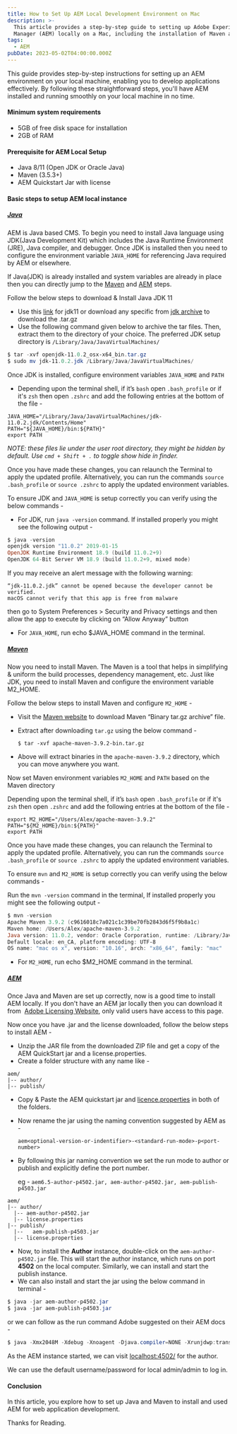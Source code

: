 ```yaml
---
title: How to Set Up AEM Local Development Environment on Mac
description: >-
  This article provides a step-by-step guide to setting up Adobe Experience
  Manager (AEM) locally on a Mac, including the installation of Maven and Java.
tags:
  - AEM
pubDate: 2023-05-02T04:00:00.000Z
---
```


This guide provides step-by-step instructions for setting up an AEM environment on your local machine, enabling you to develop applications effectively. By following these straightforward steps, you'll have AEM installed and running smoothly on your local machine in no time.

#### Minimum system requirements

* 5GB of free disk space for installation
* 2GB of RAM

#### Prerequisite for AEM Local Setup

* Java 8/11 (Open JDK or Oracle Java)
* Maven (3.5.3+)
* AEM Quickstart Jar with license

#### Basic steps to setup AEM local instance

##### [Java](#java)

AEM is Java based CMS. To begin you need to install Java language using JDK(Java Development Kit) which includes the Java Runtime Environment (JRE), Java compiler, and debugger. Once JDK is installed then you need to configure the environment variable `JAVA_HOME` for referencing Java required by AEM or elsewhere.

If Java(JDK) is already installed and system variables are already in place then you can directly jump to the [Maven](#maven) and [AEM](#AEM) steps.

Follow the below steps to download & Install Java JDK 11

* Use this [link](https://download.java.net/java/GA/jdk11/9/GPL/openjdk-11.0.2_osx-x64_bin.tar.gz) for jdk11 or download any specific from [jdk archive](https://jdk.java.net/archive/) to download the .tar.gz
* Use the following command given below to archive the tar files. Then, extract them to the directory of your choice. The preferred JDK setup directory is `/Library/Java/JavaVirtualMachines/`

```powershell
$ tar -xvf openjdk-11.0.2_osx-x64_bin.tar.gz
$ sudo mv jdk-11.0.2.jdk /Library/Java/JavaVirtualMachines/
```

Once JDK is installed, configure environment variables `JAVA_HOME` and `PATH`

* Depending upon the terminal shell, if it’s `bash` open `.bash_profile` or if it's `zsh` then open `.zshrc` and add the following entries at the bottom of the file -

```shell
JAVA_HOME="/Library/Java/JavaVirtualMachines/jdk-11.0.2.jdk/Contents/Home"
PATH="${JAVA_HOME}/bin:${PATH}"
export PATH
```

*NOTE: these files lie under the user root directory, they might be hidden by default. Use `cmd + Shift + .` to toggle show hide in finder.*

Once you have made these changes, you can relaunch the Terminal to apply the updated profile. Alternatively, you can run the commands `source .bash_profile` or `source .zshrc` to apply the updated environment variables.

To ensure JDK and `JAVA_HOME` is setup correctly you can verify using the below commands -

* For JDK, run `java -version` command. If installed properly you might see the following output -

```powershell
$ java -version
openjdk version "11.0.2" 2019-01-15
OpenJDK Runtime Environment 18.9 (build 11.0.2+9)
OpenJDK 64-Bit Server VM 18.9 (build 11.0.2+9, mixed mode)
```

If you may receive an alert message with the following warning:

```text
“jdk-11.0.2.jdk” cannot be opened because the developer cannot be verified.
macOS cannot verify that this app is free from malware
```

then go to System Preferences > Security and Privacy settings and then allow the app to execute by clicking on “Allow Anyway” button

* For `JAVA_HOME`, run echo $JAVA\_HOME command in the terminal.

##### [Maven](#maven)

Now you need to install Maven. The Maven is a tool that helps in simplifying & uniform the build processes, dependency management, etc. Just like JDK, you need to install Maven and configure the environment variable M2\_HOME.

Follow the below steps to install Maven and configure `M2_HOME` -

* Visit the [Maven website](https://maven.apache.org/download.cgi) to download Maven “Binary tar.gz archive” file.
* Extract after downloading `tar.gz` using the below command -

  `$ tar -xvf apache-maven-3.9.2-bin.tar.gz`
* Above will extract binaries in the `apache-maven-3.9.2` directory, which you can move anywhere you want.

Now set Maven environment variables  `M2_HOME` and `PATH`  based on the Maven directory

Depending upon the terminal shell, if it’s `bash` open  `.bash_profile` or if it's `zsh` then open `.zshrc` and add the following entries at the bottom of the file -

```shell
export M2_HOME="/Users/Alex/apache-maven-3.9.2"
PATH="${M2_HOME}/bin:${PATH}"
export PATH
```

Once you have made these changes, you can relaunch the Terminal to apply the updated profile. Alternatively, you can run the commands `source .bash_profile` or `source .zshrc` to apply the updated environment variables.

To ensure `mvn` and `M2_HOME` is setup correctly you can verify using the below commands -

Run the `mvn -version` command in the terminal, If installed properly you might see the following output -

```powershell
$ mvn -version
Apache Maven 3.9.2 (c9616018c7a021c1c39be70fb2843d6f5f9b8a1c)
Maven home: /Users/Alex/apache-maven-3.9.2
Java version: 11.0.2, vendor: Oracle Corporation, runtime: /Library/Java/JavaVirtualMachines/jdk-11.0.2.jdk/Contents/Home
Default locale: en_CA, platform encoding: UTF-8
OS name: "mac os x", version: "10.16", arch: "x86_64", family: "mac"
```

* For `M2_HOME`, run echo $M2\_HOME command in the terminal.

##### [AEM](#AEM)

Once Java and Maven are set up correctly, now is a good time to install AEM locally. If you don't have an AEM jar locally then you can download it from  [Adobe Licensing Website](https://licensing.adobe.com/ "download AEM here"), only valid users have access to this page.

Now once you have .jar and the license downloaded, follow the below steps to install AEM -

* Unzip the JAR file from the downloaded ZIP file and get a copy of the AEM QuickStart jar and a license.properties.
* Create a folder structure with any name like -

```treeview
aem/
|-- author/
|-- publish/
```

* Copy & Paste the AEM quickstart jar and [licence.properties](http://licence.properties) in both of the folders.
* Now rename the jar using the naming convention suggested by AEM as -

  `aem<optional-version-or-indentifier>-<standard-run-mode>-p<port-number>`
* By following this jar naming convention we set the run mode to author or publish and explicitly define the port number.

  eg - `aem6.5-author-p4502.jar, aem-author-p4502.jar, aem-publish-p4503.jar`

```treeview
aem/
|-- author/
  |-- aem-author-p4502.jar
  |-- license.properties
|-- publish/
  |--	aem-publish-p4503.jar
  |-- license.properties
```

* Now, to install the **Author** instance, double-click on the `aem-author-p4502.jar` file. This will start the author instance, which runs on port **4502** on the local computer. Similarly, we can install and start the publish instance.
* We can also install and start the jar using the below command in terminal  -

```powershell
$ java -jar aem-author-p4502.jar
$ java -jar aem-publish-p4503.jar
```

or we can follow as the run command Adobe suggested on their AEM docs -

```powershell
$ java -Xmx2048M -Xdebug -Xnoagent -Djava.compiler=NONE -Xrunjdwp:transport=dt_socket, server=y,suspend=n,address=30303 -jar aem-author-p4502.jar -gui -r"author,localdev"
```

As the AEM instance started, we can visit [localhost:4502/](http://localhost:4502/a) for the author.

We can use the default username/password for local admin/admin to log in.

#### Conclusion

In this article, you explore how to set up Java and Maven to install and used AEM for web application development.

Thanks for Reading.
